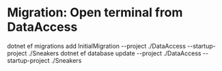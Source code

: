 # Migration: Open terminal from DataAccess
dotnet ef migrations add InitialMigration --project ./DataAccess --startup-project ./Sneakers
dotnet ef database update --project ./DataAccess --startup-project ./Sneakers
